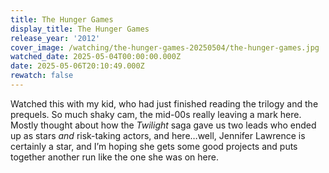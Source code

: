 ```yaml
---
title: The Hunger Games
display_title: The Hunger Games
release_year: '2012'
cover_image: /watching/the-hunger-games-20250504/the-hunger-games.jpg
watched_date: 2025-05-04T00:00:00.000Z
date: 2025-05-06T20:10:49.000Z
rewatch: false
---
```

Watched this with my kid, who had just finished reading the trilogy and the prequels. So much shaky cam, the mid-00s really leaving a mark here. Mostly thought about how the _Twilight_ saga gave us two leads who ended up as stars _and_ risk-taking actors, and here…well, Jennifer Lawrence is certainly a star, and I’m hoping she gets some good projects and puts together another run like the one she was on here.
